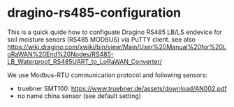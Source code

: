 # dragino-rs485-configuration
This is a quick quide how to configuate Dragino RS485 LB/LS endevice for soil moisture senors (RS485 MODBUS) via PuTTY client.
see also https://wiki.dragino.com/xwiki/bin/view/Main/User%20Manual%20for%20LoRaWAN%20End%20Nodes/RS485-LB_Waterproof_RS485UART_to_LoRaWAN_Converter/

We use Modbus-RTU communication protocol and following sensors: 
- truebner SMT100: https://www.truebner.de/assets/download/AN002.pdf
- no name china sensor (see default setting)




